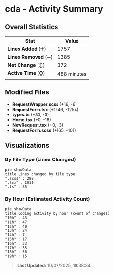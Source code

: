 # cda - Activity Summary 

## Overall Statistics

| Stat                   | Value                                                             |
| ---------------------- | ----------------------------------------------------------------- |
| **Lines Added** (➕)   | 1757                                          |
| **Lines Removed** (➖) | 1385                                        |
| **Net Change** (↕)    | 372                |
| **Active Time** (⌚)   | 488 minutes |


## Modified Files
- **RequestWrapper.scss** (+16, -6)
- **RequestForm.tsx** (+1546, -1254)
- **types.ts** (+30, -5)
- **Home.tsx** (+0, -16)
- **NewRequest.tsx** (+0, -3)
- **RequestForm.scss** (+165, -101)

## Visualizations

### By File Type (Lines Changed)

```mermaid
pie showData
title Lines changed by file type
".scss" : 288
".tsx" : 2819
".ts" : 35
```

### By Hour (Estimated Activity Count)

```mermaid
pie showData
title Coding activity by hour (count of changes)
"10h" : 43
"11h" : 47
"12h" : 40
"13h" : 24
"14h" : 7
"15h" : 17
"16h" : 33
"17h" : 35
"18h" : 56
"19h" : 15
```


> **Last Updated:** 10/02/2025, 19:38:34